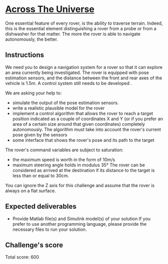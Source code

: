 # [Across The Universe](https://www.youtube.com/watch?v=NLddD6Xf-8g)

One essential feature of every rover, is the ability to traverse terrain. Indeed, this is the essential element distinguishing a rover from a probe or from a dishwasher for that matter. The more the rover is able to navigate autonomously, the better. 

## Instructions 
We need you to design a navigation system for a rover so that it can explore an area currently being investigated. 
The rover is equipped with pose estimation sensors, and the distance between the front and rear axes of the vehicle is 1.5m. 
A control system still needs to be developed . 

We are asking your help to:
- simulate the output of the pose estimation sensors.
- write a realistic plausible model for the rover
- implement a control algorithm that allows the rover to reach a target position indicated as a couple of coordinates X and Y (or if you prefer an area of a certain size around that given coordinates) completely autonomously. The algorithm must take into account the rover's current pose given by the sensors
- some interface that shows the rover's pose and its path to the target

The rover's command variables are subject to saturation:
- the maximum speed is worth in the form of 10m/s
- maximum steering angle holds in modulus 35°
The rover can be considered as arrived at the destination if its distance to the target is less than or equal to 30cm.

You can ignore the Z axis for this challenge and assume that the rover is always on a flat surface.

## Expected deliverables
- Provide Matlab file(s) and Simulink model(s) of your solution
If you prefer to use another programming language, please provide the necessary files to run your solution.

## Challenge's score
Total score: 600